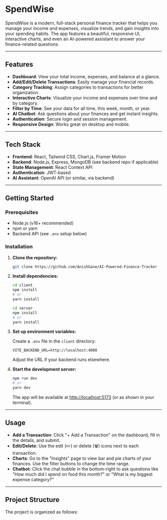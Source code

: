# SpendWise

SpendWise is a modern, full-stack personal finance tracker that helps you manage your income and expenses, visualize trends, and gain insights into your spending habits. The app features a beautiful, responsive UI, interactive charts, and even an AI-powered assistant to answer your finance-related questions.

---

## Features

- **Dashboard**: View your total income, expenses, and balance at a glance.
- **Add/Edit/Delete Transactions**: Easily manage your financial records.
- **Category Tracking**: Assign categories to transactions for better organization.
- **Interactive Charts**: Visualize your income and expenses over time and by category.
- **Filter by Time**: See your data for all time, this week, month, or year.
- **AI Chatbot**: Ask questions about your finances and get instant insights.
- **Authentication**: Secure login and session management.
- **Responsive Design**: Works great on desktop and mobile.

---

## Tech Stack

- **Frontend**: React, Tailwind CSS, Chart.js, Framer Motion
- **Backend**: Node.js, Express, MongoDB (see backend repo if applicable)
- **State Management**: React Context API
- **Authentication**: JWT-based
- **AI Assistant**: OpenAI API (or similar, via backend)

---

## Getting Started

### Prerequisites

- Node.js (v16+ recommended)
- npm or yarn
- Backend API (see `.env` setup below)

### Installation

1. **Clone the repository:**

   ```bash
   git clone https://github.com/AnishGane/AI-Powered-Finance-Tracker
   ```

2. **Install dependencies:**

   ```bash
   cd client
   npm install
   # or
   yarn install

   cd server
   npm install
   # or
   yarn install
   ```

3. **Set up environment variables:**

   Create a `.env` file in the `client` directory:

   ```
   VITE_BACKEND_URL=http://localhost:4000
   ```

   Adjust the URL if your backend runs elsewhere.

4. **Start the development server:**

   ```bash
   npm run dev
   # or
   yarn dev
   ```

   The app will be available at [http://localhost:5173](http://localhost:5173) (or as shown in your terminal).

---

## Usage

- **Add a Transaction**: Click "+ Add a Transaction" on the dashboard, fill in the details, and submit.
- **Edit/Delete**: Use the edit (✏️) or delete (🗑️) icons next to each transaction.
- **Charts**: Go to the "Insights" page to view bar and pie charts of your finances. Use the filter buttons to change the time range.
- **Chatbot**: Click the chat bubble in the bottom-right to ask questions like "How much did I spend on food this month?" or "What is my biggest expense category?"

---

## Project Structure

The project is organized as follows:



